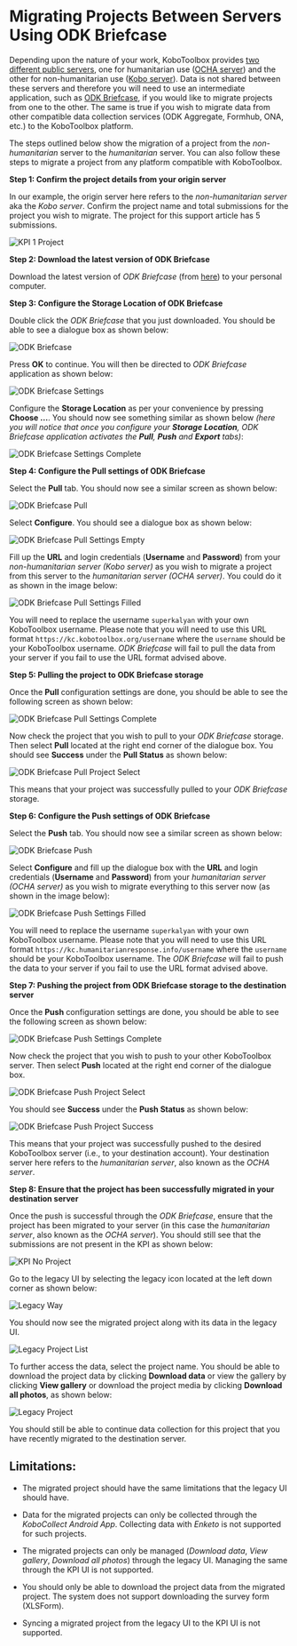 ﻿# Migrating Projects Between Servers Using ODK Briefcase

Depending upon the nature of your work, KoboToolbox provides
[two different public servers](server.md), one for humanitarian use
([OCHA server](https://kobo.humanitarianresponse.info)) and the other for
non-humanitarian use ([Kobo server](https://kf.kobotoolbox.org)). Data is not
shared between these servers and therefore you will need to use an intermediate
application, such as [ODK Briefcase](https://docs.getodk.org/briefcase-intro/),
if you would like to migrate projects from one to the other. The same is true if
you wish to migrate data from other compatible data collection services (ODK
Aggregate, Formhub, ONA, etc.) to the KoboToolbox platform.

The steps outlined below show the migration of a project from the
_non-humanitarian_ server to the _humanitarian_ server. You can also follow
these steps to migrate a project from any platform compatible with KoboToolbox.

**Step 1: Confirm the project details from your origin server**

In our example, the origin server here refers to the _non-humanitarian server_
aka the _Kobo server_. Confirm the project name and total submissions for the
project you wish to migrate. The project for this support article has 5
submissions.

![KPI 1 Project](images/migrating_projects_odk_briefcase/kpi_one_project.png)

**Step 2: Download the latest version of ODK Briefcase**

Download the latest version of _ODK Briefcase_ (from
[here](https://github.com/getodk/briefcase/releases)) to your personal computer.

**Step 3: Configure the Storage Location of ODK Briefcase**

Double click the _ODK Briefcase_ that you just downloaded. You should be able to
see a dialogue box as shown below:

![ODK Briefcase](images/migrating_projects_odk_briefcase/odk_briefcase.png)

Press **OK** to continue. You will then be directed to _ODK Briefcase_
application as shown below:

![ODK Briefcase Settings](images/migrating_projects_odk_briefcase/odk_briefcase_settings.png)

Configure the **Storage Location** as per your convenience by pressing **Choose
…**. You should now see something similar as shown below _(here you will notice
that once you configure your **Storage Location**, ODK Briefcase application
activates the **Pull**, **Push** and **Export** tabs)_:

![ODK Briefcase Settings Complete](images/migrating_projects_odk_briefcase/odk_briefcase_settings_complete.png)

**Step 4: Configure the Pull settings of ODK Briefcase**

Select the **Pull** tab. You should now see a similar screen as shown below:

![ODK Briefcase Pull](images/migrating_projects_odk_briefcase/odk_briefcase_pull.png)

Select **Configure**. You should see a dialogue box as shown below:

![ODK Briefcase Pull Settings Empty](images/migrating_projects_odk_briefcase/odk_briefcase_pull_settings_empty.png)

Fill up the **URL** and login credentials (**Username** and **Password**) from
your _non-humanitarian server (Kobo server)_ as you wish to migrate a project
from this server to the _humanitarian server (OCHA server)_. You could do it as
shown in the image below:

![ODK Briefcase Pull Settings Filled](images/migrating_projects_odk_briefcase/odk_briefcase_pull_settings_filled.png)

You will need to replace the username `superkalyan` with your own KoboToolbox
username. Please note that you will need to use this URL format
`https://kc.kobotoolbox.org/username` where the `username` should be your
KoboToolbox username. _ODK Briefcase_ will fail to pull the data from your
server if you fail to use the URL format advised above.

**Step 5: Pulling the project to ODK Briefcase storage**

Once the **Pull** configuration settings are done, you should be able to see the
following screen as shown below:

![ODK Briefcase Pull Settings Complete](images/migrating_projects_odk_briefcase/odk_briefcase_pull_settings_complete.png)

Now check the project that you wish to pull to your _ODK Briefcase_ storage.
Then select **Pull** located at the right end corner of the dialogue box. You
should see **Success** under the **Pull Status** as shown below:

![ODK Briefcase Pull Project Select](images/migrating_projects_odk_briefcase/odk_briefcase_pull_project_select.png)

This means that your project was successfully pulled to your _ODK Briefcase_
storage.

**Step 6: Configure the Push settings of ODK Briefcase**

Select the **Push** tab. You should now see a similar screen as shown below:

![ODK Briefcase Push](images/migrating_projects_odk_briefcase/odk_briefcase_push.png)

Select **Configure** and fill up the dialogue box with the **URL** and login
credentials (**Username** and **Password**) from your _humanitarian server (OCHA
server)_ as you wish to migrate everything to this server now (as shown in the
image below):

![ODK Briefcase Push Settings Filled](images/migrating_projects_odk_briefcase/odk_briefcase_push_settings_filled.png)

You will need to replace the username `superkalyan` with your own KoboToolbox
username. Please note that you will need to use this URL format
`https://kc.humanitarianresponse.info/username` where the `username` should be
your KoboToolbox username. The _ODK Briefcase_ will fail to push the data to
your server if you fail to use the URL format advised above.

**Step 7: Pushing the project from ODK Briefcase storage to the destination
server**

Once the **Push** configuration settings are done, you should be able to see the
following screen as shown below:

![ODK Briefcase Push Settings Complete](images/migrating_projects_odk_briefcase/odk_briefcase_push_settings_complete.png)

Now check the project that you wish to push to your other KoboToolbox server.
Then select **Push** located at the right end corner of the dialogue box.

![ODK Briefcase Push Project Select](images/migrating_projects_odk_briefcase/odk_briefcase_push_project_select.png)

You should see **Success** under the **Push Status** as shown below:

![ODK Briefcase Push Project Success](images/migrating_projects_odk_briefcase/odk_briefcase_push_project_success.png)

This means that your project was successfully pushed to the desired KoboToolbox
server (i.e., to your destination account). Your destination server here refers
to the _humanitarian server_, also known as the _OCHA server_.

**Step 8: Ensure that the project has been successfully migrated in your
destination server**

Once the push is successful through the _ODK Briefcase_, ensure that the project
has been migrated to your server (in this case the _humanitarian server_, also
known as the _OCHA server_). You should still see that the submissions are not
present in the KPI as shown below:

![KPI No Project](images/migrating_projects_odk_briefcase/kpi_no_project.png)

Go to the legacy UI by selecting the legacy icon located at the left down corner
as shown below:

![Legacy Way](images/migrating_projects_odk_briefcase/legacy_way.png)

You should now see the migrated project along with its data in the legacy UI.

![Legacy Project List](images/migrating_projects_odk_briefcase/legacy_project_list.png)

To further access the data, select the project name. You should be able to
download the project data by clicking **Download data** or view the gallery by
clicking **View gallery** or download the project media by clicking **Download
all photos**, as shown below:

![Legacy Project](images/migrating_projects_odk_briefcase/legacy_project.png)

<p class="note">
  You should still be able to continue data collection for this project that you
  have recently migrated to the destination server.
</p>

## Limitations:

-   The migrated project should have the same limitations that the legacy UI
    should have.

-   Data for the migrated projects can only be collected through the
    _KoboCollect Android App_. Collecting data with _Enketo_ is not supported
    for such projects.

-   The migrated projects can only be managed (_Download data_, _View gallery_,
    _Download all photos_) through the legacy UI. Managing the same through the
    KPI UI is not supported.

-   You should only be able to download the project data from the migrated
    project. The system does not support downloading the survey form (XLSForm).

-   Syncing a migrated project from the legacy UI to the KPI UI is not
    supported.
